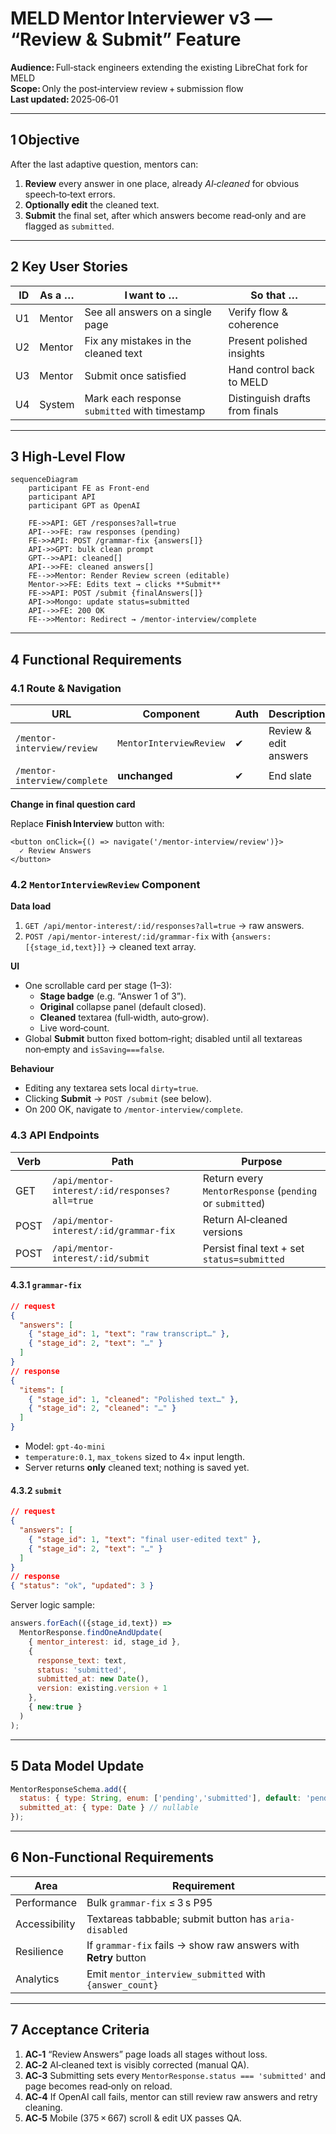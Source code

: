 # MELD Mentor Interviewer v3 — “Review & Submit” Feature
**Audience:** Full‑stack engineers extending the existing LibreChat fork for MELD  
**Scope:** Only the post‑interview review + submission flow  
**Last updated:** 2025‑06‑01  

---

## 1 Objective  
After the last adaptive question, mentors can:

1. **Review** every answer in one place, already *AI‑cleaned* for obvious speech‑to‑text errors.  
2. **Optionally edit** the cleaned text.  
3. **Submit** the final set, after which answers become read‑only and are flagged as `submitted`.

---

## 2 Key User Stories

| ID | As a … | I want to … | So that … |
|----|--------|-------------|-----------|
| U1 | Mentor | See all answers on a single page | Verify flow & coherence |
| U2 | Mentor | Fix any mistakes in the cleaned text | Present polished insights |
| U3 | Mentor | Submit once satisfied | Hand control back to MELD |
| U4 | System | Mark each response `submitted` with timestamp | Distinguish drafts from finals |

---

## 3 High‑Level Flow

```mermaid
sequenceDiagram
    participant FE as Front‑end
    participant API
    participant GPT as OpenAI

    FE->>API: GET /responses?all=true
    API-->>FE: raw responses (pending)
    FE->>API: POST /grammar-fix {answers[]}
    API->>GPT: bulk clean prompt
    GPT-->>API: cleaned[]
    API-->>FE: cleaned answers[]
    FE-->>Mentor: Render Review screen (editable)
    Mentor->>FE: Edits text → clicks **Submit**
    FE->>API: POST /submit {finalAnswers[]}
    API->>Mongo: update status=submitted
    API-->>FE: 200 OK
    FE-->>Mentor: Redirect → /mentor-interview/complete
```

---

## 4 Functional Requirements

### 4.1 Route & Navigation

| URL | Component | Auth | Description |
|-----|-----------|------|-------------|
| `/mentor-interview/review` | `MentorInterviewReview` | ✔ | Review & edit answers |
| `/mentor-interview/complete` | **unchanged** | ✔ | End slate |

**Change in final question card**

Replace **Finish Interview** button with:

```tsx
<button onClick={() => navigate('/mentor-interview/review')}>
  ✓ Review Answers
</button>
```

### 4.2 `MentorInterviewReview` Component

**Data load**

1. `GET /api/mentor-interest/:id/responses?all=true` → raw answers.  
2. `POST /api/mentor-interest/:id/grammar-fix` with `{answers:[{stage_id,text}]}` → cleaned text array.

**UI**

* One scrollable card per stage (1–3):  
  * **Stage badge** (e.g. “Answer 1 of 3”).  
  * **Original** collapse panel (default closed).  
  * **Cleaned** textarea (full‑width, auto‑grow).  
  * Live word‑count.  
* Global **Submit** button fixed bottom‑right; disabled until all textareas non‑empty and `isSaving===false`.

**Behaviour**

* Editing any textarea sets local `dirty=true`.  
* Clicking **Submit** → `POST /submit` (see below).  
* On 200 OK, navigate to `/mentor-interview/complete`.

### 4.3 API Endpoints

| Verb | Path | Purpose |
|------|------|---------|
| GET | `/api/mentor-interest/:id/responses?all=true` | Return every `MentorResponse` (`pending` or `submitted`) |
| POST | `/api/mentor-interest/:id/grammar-fix` | Return AI‑cleaned versions |
| POST | `/api/mentor-interest/:id/submit` | Persist final text + set `status=submitted` |

#### 4.3.1 `grammar-fix`

```json
// request
{
  "answers": [
    { "stage_id": 1, "text": "raw transcript…" },
    { "stage_id": 2, "text": "…" }
  ]
}
// response
{
  "items": [
    { "stage_id": 1, "cleaned": "Polished text…" },
    { "stage_id": 2, "cleaned": "…" }
  ]
}
```

* Model: `gpt-4o-mini`  
* `temperature:0.1`, `max_tokens` sized to 4× input length.  
* Server returns **only** cleaned text; nothing is saved yet.

#### 4.3.2 `submit`

```json
// request
{
  "answers": [
    { "stage_id": 1, "text": "final user‑edited text" },
    { "stage_id": 2, "text": "…" }
  ]
}
// response
{ "status": "ok", "updated": 3 }
```

Server logic sample:

```js
answers.forEach(({stage_id,text}) =>
  MentorResponse.findOneAndUpdate(
    { mentor_interest: id, stage_id },
    {
      response_text: text,
      status: 'submitted',
      submitted_at: new Date(),
      version: existing.version + 1
    },
    { new:true }
  )
);
```

---

## 5 Data Model Update

```js
MentorResponseSchema.add({
  status: { type: String, enum: ['pending','submitted'], default: 'pending' },
  submitted_at: { type: Date } // nullable
});
```

---

## 6 Non‑Functional Requirements

| Area | Requirement |
|------|-------------|
| Performance | Bulk `grammar-fix` ≤ 3 s P95 |
| Accessibility | Textareas tabbable; submit button has `aria-disabled` |
| Resilience | If `grammar-fix` fails → show raw answers with **Retry** button |
| Analytics | Emit `mentor_interview_submitted` with `{answer_count}` |

---

## 7 Acceptance Criteria

1. **AC‑1** “Review Answers” page loads all stages without loss.  
2. **AC‑2** AI‑cleaned text is visibly corrected (manual QA).  
3. **AC‑3** Submitting sets every `MentorResponse.status === 'submitted'` and page becomes read‑only on reload.  
4. **AC‑4** If OpenAI call fails, mentor can still review raw answers and retry cleaning.  
5. **AC‑5** Mobile (375 × 667) scroll & edit UX passes QA.
